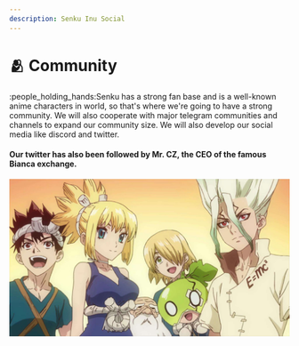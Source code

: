 ```yaml
---
description: Senku Inu Social
---
```


# 🫂 Community

:people\_holding\_hands:Senku has a strong fan base and is a well-known anime characters in world, so that's where we're going to have a strong community. We will also cooperate with major telegram communities and channels to expand our community size. We will also develop our social media like discord and twitter.

#### Our twitter has also been followed by Mr. CZ, the CEO of the famous Bianca exchange.

![](../.gitbook/assets/4a15f26e908fb3864d7e8afbf16e537f.jpeg)
